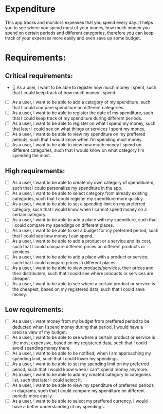 # Expenditure
This app tracks and monitors expenses that you spend every day. It helps you to see where you spend most of your money, how much money you spend on certain periods and different categories, therefore you can keep track of your expenses more easily and even save up some budget.

# Requirements:

## Critical requirements:

- [] As a user, I want to be able to register how much money I spent, such that I could keep track of how much money I spend.
- [ ] As a user, I want to be able to add a category of my spenditure, such that I could compare spenditure on different categories.
- [ ] As a user, I want to be able to register the date of my spenditure, such that I could keep track of my spenditure during different periods.
- [ ] As a user, I want to be able to register on what I spend my money, such that later I could see on what things or services I spent my money.
- [ ] As a user, I want to be able to view my spenditure on my preffered periods, such that I would know when I'm spending most money.
- [ ] As a user, I want to be able to view how much money I spend on different categories, such that I would know on what category I'm spending the most.

## High requirements:

- [ ] As a user, I want to be able to create my own category of spenditurem, such that I could personalize my spenditure in the app.
- [ ] As a user, I want to be able to select category from already existing categories, such that I could register my spenditure more quickly.
- [ ] As a user, I want to be able to set a spending limit on my preferred category, such that I would know when I cannot spend money on a certain category.
- [ ] As a user, I want to be able to add a place with my spenditure, such that I could compare my spendings on different places.
- [ ] As a user, I want to be able to set a budget for my preferred period, such that I could see how money I can spend.
- [ ] As a user, I want to be able to add a product or a service and its cost, such that I could compare different prices on different products or services.
- [ ] As a user, I want to be able to add a place with a product or service, such that I could compare prices in different places.
- [ ] As a user, I want to be able to view products/services, their prices and their distributers, such that I could see where products or services are cheaper.
- [ ] As a user, I want to be able to see where a certain product or service is the cheapest, based on my registered data, such that I could save money.

## Low requirements:

- [ ] As a user, I want money from my budget from preffered period to be deducted when I spend money during that period, I would have a precise view of my budget.
- [ ] As a user, I want to be able to see where a certain product or service is the most expensive, based on my registered data, such that I could avoid spending money there.
- [ ] As a user, I want to be able to be notified, when I am approaching my spending limit, such that I could lower my spendings.
- [ ] As a user, I want to be able to set my spending limit on my preferred period, such that I would know when I can't spend money anymore.
- [ ] As a user, I want to be able to add my created category to categories list, such that later I could select it.
- [ ] As a user, I want to be able to view my spenditure of preferred periods in diagrams, such that I could compare my spenditure on different periods more easily.
- [ ] As a user, I want to be able to select my preffered currency, I would have a better understanding of my spendings.

